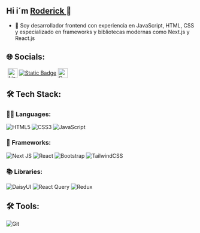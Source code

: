 ## Hi i´m <a href="https://roderickds-web.vercel.app/"> Roderick <a/> 👋

- 🌱 Soy desarrollador frontend con experiencia en JavaScript, HTML, CSS y especializado en frameworks y bibliotecas modernas como Next.js y React.js

## 🌐 Socials:

<div style="display: flex; gap: .25rem; align-items: center;">
  <a href="https://www.linkedin.com/in/roderickds-dev/">
    <img 
      src="https://img.shields.io/badge/LinkedIn-%230077B5.svg?style=flat-square&logo=linkedin&logoColor=white&logoWidth=26" 
      alt="LinkedIn" 
      height="26"
    >
  </a>

  <a href="https://roderickds-web.vercel.app/">
   <img alt="Static Badge" src="https://img.shields.io/badge/Website%20-%20grey?style=for-the-badge&logo=googlechrome&logoSize=googlechrome">
  </a>

  <a href="mailto:roderickds.dev@gmail.com">
    <img 
      src="https://img.shields.io/badge/Gmail-%23D14836.svg?style=flat-square&logo=gmail&logoColor=white&logoWidth=26" 
      alt="Gmail" 
      height="26"
    >
  </a>
</div>

## 🛠 Tech Stack:

### 👨‍💻 Languages:
![HTML5](https://img.shields.io/badge/html5-%23E34F26.svg?style=for-the-badge&logo=html5&logoColor=white)
![CSS3](https://img.shields.io/badge/css3-%231572B6.svg?style=for-the-badge&logo=css3&logoColor=white)
![JavaScript](https://img.shields.io/badge/javascript-%23323330.svg?style=for-the-badge&logo=javascript&logoColor=%23F7DF1E)

### 🚀 Frameworks:
![Next JS](https://img.shields.io/badge/next.js-%23000000.svg?style=for-the-badge&logo=nextdotjs&logoColor=white)
![React](https://img.shields.io/badge/react-%2320232a.svg?style=for-the-badge&logo=react&logoColor=%2361DAFB)
![Bootstrap](https://img.shields.io/badge/bootstrap-%23563D7C.svg?style=for-the-badge&logo=bootstrap&logoColor=white)
![TailwindCSS](https://img.shields.io/badge/tailwindcss-%2338B2AC.svg?style=for-the-badge&logo=tailwind-css&logoColor=white)

### 📚 Libraries:
![DaisyUI](https://img.shields.io/badge/DaisyUI%20-%20%231AD1A5?style=for-the-badge&logo=daisyui&logoColor=white&logoSize=googlechrome)
![React Query](https://img.shields.io/badge/react--query-%23FF4154.svg?style=for-the-badge&logo=react-query&logoColor=white)
![Redux](https://img.shields.io/badge/redux-%23764ABC.svg?style=for-the-badge&logo=redux&logoColor=white)


## 🛠 Tools:
![Git](https://img.shields.io/badge/git-%23F05033.svg?style=for-the-badge&logo=git&logoColor=white)

<!--
**Roderickds-dev/Roderickds-dev** is a ✨ _special_ ✨ repository because its `README.md` (this file) appears on your GitHub profile.

Here are some ideas to get you started:

- 🔭 I’m currently working on ...
- 🌱 I’m currently learning ...
- 👯 I’m looking to collaborate on ...
- 🤔 I’m looking for help with ...
- 💬 Ask me about ...
- 📫 How to reach me: ...
- 😄 Pronouns: ...
- ⚡ Fun fact: ...
-->
